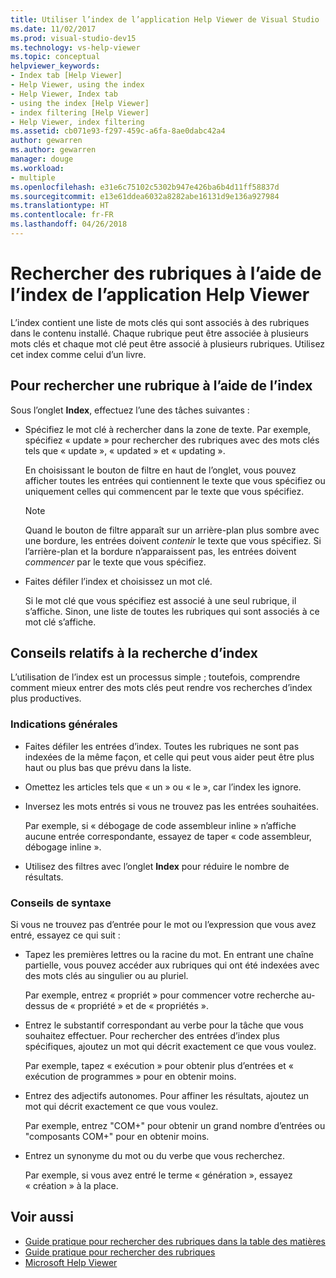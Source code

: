 ```yaml
---
title: Utiliser l’index de l’application Help Viewer de Visual Studio
ms.date: 11/02/2017
ms.prod: visual-studio-dev15
ms.technology: vs-help-viewer
ms.topic: conceptual
helpviewer_keywords:
- Index tab [Help Viewer]
- Help Viewer, using the index
- Help Viewer, Index tab
- using the index [Help Viewer]
- index filtering [Help Viewer]
- Help Viewer, index filtering
ms.assetid: cb071e93-f297-459c-a6fa-8ae0dabc42a4
author: gewarren
ms.author: gewarren
manager: douge
ms.workload:
- multiple
ms.openlocfilehash: e31e6c75102c5302b947e426ba6b4d11ff58837d
ms.sourcegitcommit: e13e61ddea6032a8282abe16131d9e136a927984
ms.translationtype: HT
ms.contentlocale: fr-FR
ms.lasthandoff: 04/26/2018
---
```

# <a name="find-topics-by-using-the-help-viewer-index"></a>Rechercher des rubriques à l’aide de l’index de l’application Help Viewer

L’index contient une liste de mots clés qui sont associés à des rubriques dans le contenu installé. Chaque rubrique peut être associée à plusieurs mots clés et chaque mot clé peut être associé à plusieurs rubriques. Utilisez cet index comme celui d’un livre.

## <a name="to-find-a-topic-by-using-the-index"></a>Pour rechercher une rubrique à l’aide de l’index

Sous l’onglet **Index**, effectuez l’une des tâches suivantes :

-   Spécifiez le mot clé à rechercher dans la zone de texte. Par exemple, spécifiez « update » pour rechercher des rubriques avec des mots clés tels que « update », « updated » et « updating ».

    En choisissant le bouton de filtre en haut de l’onglet, vous pouvez afficher toutes les entrées qui contiennent le texte que vous spécifiez ou uniquement celles qui commencent par le texte que vous spécifiez.

    > [!NOTE]
    > Quand le bouton de filtre apparaît sur un arrière-plan plus sombre avec une bordure, les entrées doivent _contenir_ le texte que vous spécifiez. Si l’arrière-plan et la bordure n’apparaissent pas, les entrées doivent _commencer_ par le texte que vous spécifiez.

-   Faites défiler l’index et choisissez un mot clé.

    Si le mot clé que vous spécifiez est associé à une seul rubrique, il s’affiche. Sinon, une liste de toutes les rubriques qui sont associés à ce mot clé s’affiche.

## <a name="index-search-tips"></a>Conseils relatifs à la recherche d’index

L’utilisation de l’index est un processus simple ; toutefois, comprendre comment mieux entrer des mots clés peut rendre vos recherches d’index plus productives.

### <a name="general-guidelines"></a>Indications générales

-   Faites défiler les entrées d’index. Toutes les rubriques ne sont pas indexées de la même façon, et celle qui peut vous aider peut être plus haut ou plus bas que prévu dans la liste.

-   Omettez les articles tels que « un » ou « le », car l’index les ignore.

-   Inversez les mots entrés si vous ne trouvez pas les entrées souhaitées.

    Par exemple, si « débogage de code assembleur inline » n’affiche aucune entrée correspondante, essayez de taper « code assembleur, débogage inline ».

-   Utilisez des filtres avec l’onglet **Index** pour réduire le nombre de résultats.

### <a name="syntax-tips"></a>Conseils de syntaxe

Si vous ne trouvez pas d’entrée pour le mot ou l’expression que vous avez entré, essayez ce qui suit :

-   Tapez les premières lettres ou la racine du mot. En entrant une chaîne partielle, vous pouvez accéder aux rubriques qui ont été indexées avec des mots clés au singulier ou au pluriel.

    Par exemple, entrez « propriét » pour commencer votre recherche au-dessus de « propriété » et de « propriétés ».

-   Entrez le substantif correspondant au verbe pour la tâche que vous souhaitez effectuer. Pour rechercher des entrées d’index plus spécifiques, ajoutez un mot qui décrit exactement ce que vous voulez.

    Par exemple, tapez « exécution » pour obtenir plus d’entrées et « exécution de programmes » pour en obtenir moins.

-   Entrez des adjectifs autonomes. Pour affiner les résultats, ajoutez un mot qui décrit exactement ce que vous voulez.

    Par exemple, entrez "COM+" pour obtenir un grand nombre d’entrées ou "composants COM+" pour en obtenir moins.

-   Entrez un synonyme du mot ou du verbe que vous recherchez.

    Par exemple, si vous avez entré le terme « génération », essayez « création » à la place.

## <a name="see-also"></a>Voir aussi

- [Guide pratique pour rechercher des rubriques dans la table des matières](../ide/how-to-find-topics-in-the-table-of-contents.md)
- [Guide pratique pour rechercher des rubriques](../ide/how-to-search-for-topics.md)
- [Microsoft Help Viewer](../ide/microsoft-help-viewer.md)